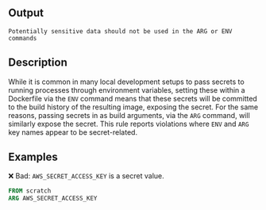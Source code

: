 ## Output

```text
Potentially sensitive data should not be used in the ARG or ENV commands
```

## Description

While it is common in many local development setups to pass secrets to running
processes through environment variables, setting these within a Dockerfile via
the `ENV` command means that these secrets will be committed to the build
history of the resulting image, exposing the secret. For the same reasons,
passing secrets in as build arguments, via the `ARG` command, will similarly
expose the secret. This rule reports violations where `ENV` and `ARG` key names
appear to be secret-related.

## Examples

❌ Bad: `AWS_SECRET_ACCESS_KEY` is a secret value.

```dockerfile
FROM scratch
ARG AWS_SECRET_ACCESS_KEY
```
